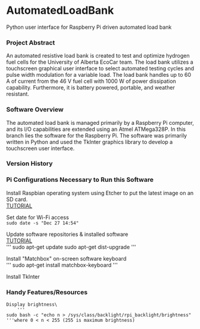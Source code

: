 # AutomatedLoadBank
Python user interface for Raspberry Pi driven automated load bank

### Project Abstract
An automated resistive load bank is created to test and optimize hydrogen fuel cells for the University of Alberta EcoCar team. The load bank utilizes a touchscreen graphical user interface to select automated testing cycles and pulse width modulation for a variable load. The load bank handles up to 60 A of current from the 46 V fuel cell with 1000 W of power dissipation capability. Furthermore, it is battery powered, portable, and weather resistant.

### Software Overview
The automated load bank is managed primarily by a Raspberry Pi computer, and its I/O capabilities are extended using an Atmel ATMega328P. In this branch lies the software for the Raspberry Pi. The software was primarily written in Python and used the TkInter graphics library to develop a touchscreen user interface.

### Version History

### Pi Configurations Necessary to Run this Software
  Install Raspbian operating system using Etcher to put the latest image on an SD card.\
    [TUTORIAL](https://www.raspberrypi.org/documentation/installation/installing-images/)
    
  Set date for Wi-Fi access\
    ```
    sudo date -s "Dec 27 14:54"
    ```
    
  Update software repositories & installed software\
    [TUTORIAL](https://www.raspberrypi.org/documentation/raspbian/updating.md)\
    '''
    sudo apt-get update
    sudo apt-get dist-upgrade
    '''
   
  Install "Matchbox" on-screen software keyboard\
    '''
    sudo apt-get install matchbox-keyboard
    '''
    
  Install TkInter
  
### Handy Features/Resources
	Display brightness\
		'''
    sudo bash -c "echo n > /sys/class/backlight/rpi_backlight/brightness"
    '''where 0 < n < 255 (255 is maximum brightness)
